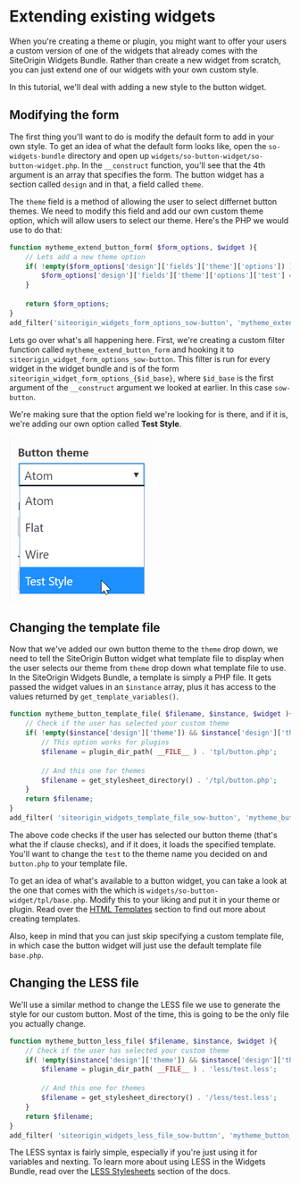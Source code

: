 # Extending existing widgets

When you're creating a theme or plugin, you might want to offer your users a custom version of one of the widgets that already comes with the SiteOrigin Widgets Bundle. Rather than create a new widget from scratch, you can just extend one of our widgets with your own custom style.

In this tutorial, we'll deal with adding a new style to the button widget.

## Modifying the form

The first thing you'll want to do is modify the default form to add in your own style. To get an idea of what the default form looks like, open the `so-widgets-bundle` directory and open up `widgets/so-button-widget/so-button-widget.php`. In the `__construct` function, you'll see that the 4th argument is an array that specifies the form. The button widget has a section called `design` and in that, a field called `theme`. 

The `theme` field is a method of allowing the user to select differnet button themes. We need to modify this field and add our own custom theme option, which will allow users to select our theme. Here's the PHP we would use to do that:

```php
function mytheme_extend_button_form( $form_options, $widget ){
	// Lets add a new theme option
	if( !empty($form_options['design']['fields']['theme']['options']) ) {
		$form_options['design']['fields']['theme']['options']['test'] = __('Test Style', 'mytheme');
	}

	return $form_options;
}
add_filter('siteorigin_widgets_form_options_sow-button', 'mytheme_extend_button_form', 10, 2);
```

Lets go over what's all happening here. First, we're creating a custom filter function called `mytheme_extend_button_form` and hooking it to `siteorigin_widget_form_options_sow-button`. This filter is run for every widget in the widget bundle and is of the form `siteorigin_widget_form_options_{$id_base}`, where `$id_base` is the first argument of the `__construct` argument we looked at earlier. In this case `sow-button`.

We're making sure that the option field we're looking for is there, and if it is, we're adding our own option called **Test Style**.

![Custom Button Theme](../images/custom-custom-theme-field.png)

## Changing the template file

Now that we've added our own button theme to the `theme` drop down, we need to tell the SiteOrigin Button widget what template file to display when the user selects our theme from `theme` drop down what template file to use. In the SiteOrigin Widgets Bundle, a template is simply a PHP file. It gets passed the widget values in an `$instance` array, plus it has access to the values returned by `get_template_variables()`.

```php
function mytheme_button_template_file( $filename, $instance, $widget ){
	// Check if the user has selected your custom theme
	if( !empty($instance['design']['theme']) && $instance['design']['theme'] == 'test' ) {
		// This option works for plugins
		$filename = plugin_dir_path( __FILE__ ) . 'tpl/button.php';
		
		// And this one for themes
		$filename = get_stylesheet_directory() . '/tpl/button.php'; 
	}
	return $filename;
}
add_filter( 'siteorigin_widgets_template_file_sow-button', 'mytheme_button_template_file', 10, 3 );
```
The above code checks if the user has selected our button theme (that's what the if clause checks), and if it does, it loads the specified template. You'll want to change the `test` to the theme name you decided on and `button.php` to your template file.

To get an idea of what's available to a button widget, you can take a look at the one that comes with the which is `widgets/so-button-widget/tpl/base.php`. Modify this to your liking and put it in your theme or plugin. Read over the [HTML Templates](../templating/html-templates.md) section to find out more about creating templates.

Also, keep in mind that you can just skip specifying a custom template file, in which case the button widget will just use the default template file `base.php`.

## Changing the LESS file

We'll use a similar method to change the LESS file we use to generate the style for our custom button. Most of the time, this is going to be the only file you actually change.

```php
function mytheme_button_less_file( $filename, $instance, $widget ){
	// Check if the user has selected your custom theme
	if( !empty($instance['design']['theme']) && $instance['design']['theme'] == 'test' ) {
		$filename = plugin_dir_path( __FILE__ ) . 'less/test.less';
		
		// And this one for themes
		$filename = get_stylesheet_directory() . '/less/test.less'; 
	}
	return $filename;
}
add_filter( 'siteorigin_widgets_less_file_sow-button', 'mytheme_button_less_file', 10, 3 );
```

The LESS syntax is fairly simple, especially if you're just using it for variables and nexting. To learn more about using LESS in the Widgets Bundle, read over the [LESS Stylesheets](../templating/less-stylesheets.md) section of the docs.
